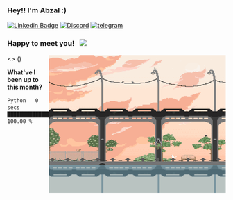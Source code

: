 ### Hey!! I'm Abzal :) 

[![Linkedin Badge](https://img.shields.io/badge/-LinkedIn-0e76a8?style=flat-square&logo=Linkedin&logoColor=white)](https://www.linkedin.com/in/abzal-issayev-a323161ba/)
[![Discord](https://img.shields.io/badge/Discord-Join-9cf&?logo=Discord)](https://discord.gg/Bug2EsX9)
[![telegram](https://img.shields.io/badge/Telegram-Chat-blue&?logo=telegram)](https://t.me/umenyalapki)

### Happy to meet you! &nbsp; ![](https://visitor-badge.glitch.me/badge?page_id=Karisbala.Karisbala)
 
<> (<img align="right" alt="GIF" src="https://github.com/Karisbala/Karisbala/blob/main/karisbala.gif" width="408" height="318" />)


**What've I been up to this month?** 

<!--START_SECTION:waka-->

```text
Python   0 secs          █████████████████████████   100.00 %
```

<!--END_SECTION:waka-->

